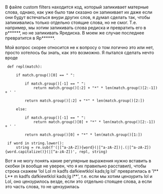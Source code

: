 В файле custom filters находится код, который запикивает матерные слова, однако, как уже было там
сказано он запикивает их даже если они будут встечаться внури других слов, я думал сделать так,
чтобы запикивались только отдельно стоящие слова, но не смог. Т.е. например, мы хотим запикивать
слова редиска и превратить его в р******, но не запикивать Яредиска. В моем же случае последнее
превратится в Яр******.

Мой вопрос скорее относится не к вопросу о том логично это или нет, просто хотелось бы знать, как
это возможно. Я пытался сделать нечто вроде


     def repl(match):
    
         if match.group()[0] == " ":
    
             if match.group()[-1] == " ":
                 return match.group()[:2] + "*" * len(match.group()[2:-1]) + ' '
                 
             return match.group()[:2] + "*" * len(match.group()[2:])
             
         else:
             
             if match.group()[-1] == " ":
                 return match.group()[0] + "*" * len(match.group()[2:-1]) + ' '
                 
             return match.group()[0] + "*" * len(match.group()[1:])
     
     if word in string.lower():
         string = re.sub(f'(|[^a-zA-Z]){word}(|[^a-zA-Z])|.(|[^a-zA-Z]){word.capitalize()}(|[^a-zA-Z])', repl, string)

Вот я не могу понять какие регулярные выражения нужно вставить в скобки (я вообще не уверен,
что я их правильно расставил), чтобы строка скажем 'lol Lol m kadfs dafkiewtklol kads;lg lol'
превратилась в 'l** L** m kadfs dafkiewtklol kads;lg l**', т.е. если мы хотим цензурить lol и Lol,
оно цензурилось везде, если это отдельно стоящее слова, а если это часть слова, то не цензурилась